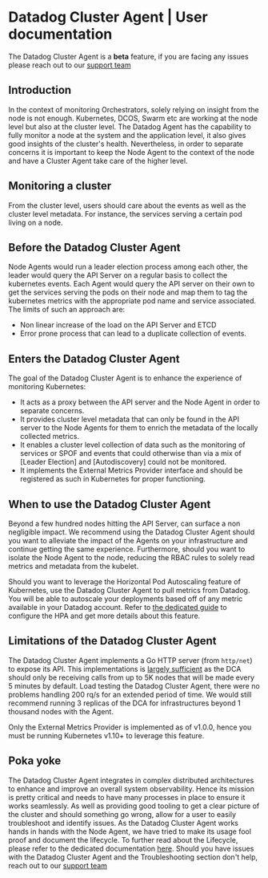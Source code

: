 # Datadog Cluster Agent | User documentation

The Datadog Cluster Agent is a **beta** feature, if you are facing any issues please reach out to our [support team](http://docs.datadoghq.com/help)

## Introduction

In the context of monitoring Orchestrators, solely relying on insight from the node is not enough.
Kubernetes, DCOS, Swarm etc are working at the node level but also at the cluster level.
The Datadog Agent has the capability to fully monitor a node at the system and the application level, it also gives good insights of the cluster's health.
Nevertheless, in order to separate concerns it is important to keep the Node Agent to the context of the node and have a Cluster Agent take care of the higher level.

## Monitoring a cluster

From the cluster level, users should care about the events as well as the cluster level metadata.
For instance, the services serving a certain pod living on a node.

## Before the Datadog Cluster Agent

Node Agents would run a leader election process among each other, the leader would query the API Server on a regular basis to collect the kubernetes events.
Each Agent would query the API server on their own to get the services serving the pods on their node and map them to tag the kubernetes metrics with the appropriate pod name and service associated.
The limits of such an approach are:
- Non linear increase of the load on the API Server and ETCD
- Error prone process that can lead to a duplicate collection of events. 

## Enters the Datadog Cluster Agent

The goal of the Datadog Cluster Agent is to enhance the experience of monitoring Kubernetes:

* It acts as a proxy between the API server and the Node Agent in order to separate concerns.
* It provides cluster level metadata that can only be found in the API server to the Node Agents for them to enrich the metadata of the locally collected metrics.
* It enables a cluster level collection of data such as the monitoring of services or SPOF and events that could otherwise than via a mix of [Leader Election] and [Autodiscovery] could not be monitored.
* It implements the External Metrics Provider interface and should be registered as such in Kubernetes for proper functioning.


## When to use the Datadog Cluster Agent

Beyond a few hundred nodes hitting the API Server, can surface a non negligible impact.
We recommend using the Datadog Cluster Agent should you want to alleviate the impact of the Agents on your infrastructure and continue getting the same experience.
Furthermore, should you want to isolate the Node Agent to the node, reducing the RBAC rules to solely read metrics and metadata from the kubelet.

Should you want to leverage the Horizontal Pod Autoscaling feature of Kubernetes, use the Datadog Cluster Agent to pull metrics from Datadog.
You will be able to autoscale your deployments based off of any metric available in your Datadog account.
Refer to [the dedicated guide](HORIZONTAL_POD_AUTOSCALING.md) to configure the HPA and get more details about this feature.


## Limitations of the Datadog Cluster Agent

The Datadog Cluster Agent implements a Go HTTP server (from `http/net`) to expose its API.
This implementations is [largely sufficient](https://github.com/valyala/fasthttp#http-server-performance-comparison-with-nethttp) as the DCA should only be receiving calls from up to 5K nodes that will be made every 5 minutes by default.
Load testing the Datadog Cluster Agent, there were no problems handling 200 rq/s for an extended period of time. We would still recommend running 3 replicas of the DCA for infrastructures beyond 1 thousand nodes with the Agent.

Only the External Metrics Provider is implemented as of v1.0.0, hence you must be running Kubernetes v1.10+ to leverage this feature.


## Poka yoke

The Datadog Cluster Agent integrates in complex distributed architectures to enhance and improve an overall system observability.
Hence its mission is pretty critical and needs to have many processes in place to ensure it works seamlessly. 
As well as providing good tooling to get a clear picture of the cluster and should something go wrong, allow for a user to easily troubleshoot and identify issues.
As the Datadog Cluster Agent works hands in hands with the Node Agent, we have tried to make its usage fool proof and document the lifecycle.
To further read about the Lifecycle, please refer to the dedicated documentation [here](GETTING_STARTED.md).
Should you have issues with the Datadog Cluster Agent and the Troubleshooting section don't help, reach out to our [support team](mailto:support@datadoghq.com)  
